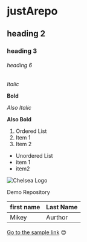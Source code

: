 # justArepo
## heading 2
### heading 3
###### heading 6

*Italic*

**Bold**

_Also Italic_

__Also Bold__

1. Ordered List
1. Item 1
1. Item 2

* Unordered List
* item 1
* item2

![Chelsea Logo](Logo.png)

Demo Repository

first name | Last Name
-----------|-----------
Mikey | Aurthor

[Go to the sample link](www.youtube.com)
:heart_eyes:

